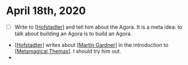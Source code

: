 # April 18th, 2020
- [ ] Write to [[Hofstadter]] and tell him about the Agora. It is a meta idea: to talk about building an Agora is to build an Agora.
- [[Hofstadter]] writes about [[Martin Gardner]] in the introduction to [[Metamagical Themas]]. I should try him out.
- 

[//begin]: # "Autogenerated link references for markdown compatibility"
[Hofstadter]: ../hofstadter "Hofstadter"
[Martin Gardner]: ../martin-gardner "Martin Gardner"
[Metamagical Themas]: ../metamagical-themas "Metamagical Themas"
[//end]: # "Autogenerated link references"